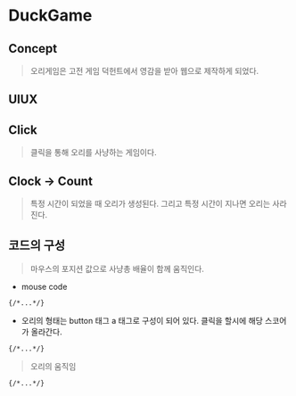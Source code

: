 # DuckGame

## Concept
> 오리게임은 고전 게임 덕헌트에서 영감을 받아 웹으로 제작하게 되었다.
 
## UIUX
>
## Click
> 클릭을 통해 오리를 사냥하는 게임이다.

## Clock -> Count
> 특정 시간이 되었을 때 오리가 생성된다. 그리고 특정 시간이 지나면 오리는 사라진다.


## 코드의 구성
> 마우스의 포지션 값으로 사냥총 배율이 함께 움직인다.
 * mouse code
  <pre><code>{/*...*/}</code></pre>

 * 오리의 형태는 button 태그 a 태그로 구성이 되어 있다. 클릭을 할시에 해당 스코어가 올라간다.

  <pre><code>{/*...*/}</code></pre>

> 오리의 움직임
  <pre><code>{/*...*/}</code></pre>